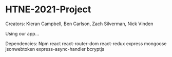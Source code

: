 # HTNE-2021-Project

Creators: Kieran Campbell, Ben Carlson, Zach Silverman, Nick Vinden

Using our app...

Dependencies:
Npm
react
react-router-dom
react-redux
express
mongoose
jsonwebtoken
express-async-handler
bcryptjs
